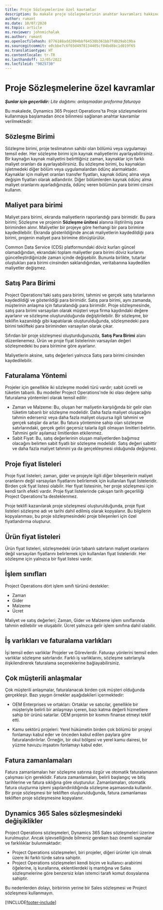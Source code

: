 ```yaml
---
title: Proje Sözleşmelerine özel kavramlar
description: Bu makale proje sözleşmelerinin anahtar kavramları hakkında bilgi sağlar.
author: rumant
ms.date: 10/07/2020
ms.topic: article
ms.reviewer: johnmichalak
ms.author: rumant
ms.openlocfilehash: 8776188add2094bbf64530b361bb7fd029ab19ba
ms.sourcegitcommit: e0cbbe7c6f03d4978134405cf04bd8bc1d019f65
ms.translationtype: HT
ms.contentlocale: tr-TR
ms.lasthandoff: 12/05/2022
ms.locfileid: "9825730"
---
```

# <a name="concepts-unique-to-project-contracts"></a>Proje Sözleşmelerine özel kavramlar

_**Şunlar için geçerlidir:** Lite dağıtımı: anlaşmadan proforma faturaya_



Bu makalede, Dynamics 365 Project Operations'ta Proje sözleşmelerini kullanmaya başlamadan önce bilinmesi sağlanan anahtar kavramlar verilmektedir:

## <a name="contracting-unit"></a>Sözleşme Birimi

Sözleşme birimi, proje teslimatının sahibi olan bölümü veya uygulamayı temsil eder. Her sözleşme birimi için kaynak maliyetlerini ayarlayabilirsiniz. Bir kaynağın kaynak maliyetini belirttiğiniz zaman, kaynaklar için farklı maliyet oranları da ayarlayabilirsiniz. Bu sözleşme birimi, bu kaynakları işletmedeki diğer bölüm veya uygulamalardan ödünç alarmaktadır. Kaynaklar için maliyet oranları transfer fiyatları, kaynak ödünç alma veya değişim fiyatları olarak adlandırılır. Diğer bölümlerden kaynak ödünç alma maliyet oranlarını ayarladığınızda, ödünç veren bölümün para birimi cinsini kullanın.

## <a name="cost-currency"></a>Maliyet para birimi

Maliyet para birimi, ekranda maliyetlerin raporlandığı para birimidir. Bu para birimi; Sözleşme ve projenin **Sözleşme ünitesi** alanına iliştirilmiş para biriminden alınır. Maliyetler bir projeye göre herhangi bir para birimine kaydedilebilir. Ekranda gösterildiğinde ancak maliyetlerin kaydedildiği para birimi, projenin maliyet para birimine dönüştürülür.

Common Data Service (CDS) platformundaki döviz kurları güncel olamadığından, ekrandaki toplam maliyetler para birimi döviz kurlarını güncelleştirdiğinizde zaman içinde değişebilir. Bununla birlikte, tutarlar oluştukları para birimi cinsinden saklandığından, veritabanına kaydedilen maliyetler değişmez.

## <a name="sales-currency"></a>Satış Para Birimi

Project Operations'taki satış para birimi, tahmini ve gerçek satış tutarlarının kaydedildiği ve gösterildiği para birimidir. Satış para birimi, aynı zamanda, müşterinin anlaşma için faturalandığı para birimidir. Proje sözleşmesinde, satış para birimi varsayılan olarak müşteri veya firma kaydındaki değere ayarlanır ve sözleşme oluşturulduğunda değiştirilebilir. Bir sözleşme, bir teklifin kazanıldığı gibi kapatılarak oluşturulduğunda, sözleşmedeki para birimi teklifteki para biriminden varsayılan olarak çıkar.

Sıfırdan bir proje sözleşmesi oluşturduğunuzda, **Satış Para Birimi** alanı düzenlenemez. Ürün ve proje fiyat listelerinin varsayılan değeri sözleşmedeki bu para birimine göre ayarlanır.

Maliyetlerin aksine, satış değerleri yalnızca Satış para birimi cinsinden kaydedilebilir.

## <a name="billing-method"></a>Faturalama Yöntemi

Projeler için genellikle iki sözleşme modeli türü vardır; sabit ücretli ve tüketim tabanlı. Bu modeller Project Operations'nde iki olası değere sahip faturalama yöntemleri olarak temsil edilir:

- Zaman ve Malzeme: Bu, oluşan her maliyetin karşılığında bir gelir olan tüketim tabanlı bir sözleşme modelidir. Daha fazla maliyet oluşacağını tahmin ederseniz veya daha fazla maliyet oluşursa ilgili tahmini ve gerçek satışlar da artar. Bu fatura yöntemine sahip olan sözleşme satırlarındaki, gerçek geliri geçersiz talarla ilgili olmayan limitleri belirtin. Tahmini gelir aşılamaz limitlerden etkilenmez.
- Sabit Fiyat: Bu, satış değerlerinin oluşan maliyetlerden bağımsız olacağını belirten sabit fiyatlı bir sözleşme modelidir. Satış değeri sabittir ve daha fazla maliyet tahmini ya da gerçekleşmesi olduğunda değişmez.

## <a name="project-price-lists"></a>Proje fiyat listeleri

Proje fiyat listeleri; zaman, gider ve projeyle ilgili diğer bileşenlerin maliyet oranlarını değil varsayılan fiyatlarını belirlemek için kullanılan fiyat listeleridir. Birden çok fiyat listesi olabilir. Her fiyat listesinin, her proje sözleşmesi için kendi tarih efekti vardır. Proje fiyat listelerinde çakışan tarih geçerliliği Project Operations'ta desteklenmez.

Proje teklifi kazanılarak proje sözleşmesi oluşturulduğunda, proje fiyat listeleri sözleşme adı ve tarihi dahil edilmiş olarak kopyalanır. Bu bilgilerin kopyalanması, bu proje sözleşmesindeki proje bileşenleri için özel fiyatlandırma oluşturur.

## <a name="product-price-lists"></a>Ürün fiyat listeleri

Ürün fiyat listeleri, sözleşmedeki ürün tabanlı satırların maliyet oranlarını değil varsayılan fiyatlarını belirlemek için kullanılan fiyat listeleridir. Her sözleşme için yalnızca bir fiyat listesi vardır.

## <a name="transaction-classes"></a>İşlem sınıfları

Project Operations dört işlem sınıfı türünü destekler:

- Zaman
- Gider
- Malzeme
- Ücret

Maliyet ve satış değerleri; Zaman, Gider ve Malzeme işlem sınıflarında tahmin edilebilir ve oluşabilir. Ücret yalnızca gelir işlem sınıfına dahil olabilir.

## <a name="work-entities-and-billing-entities"></a>İş varlıkları ve faturalama varlıkları

İşi temsil eden varlıklar Projeler ve Görevlerdir. Faturayı yönlerini temsil eden varlıklar sözleşme satırlarıdır. Farklı iş varlıklarını, sözleşme satırlarıyla ilişkilendirerek faturalama seçeneklerine bağlayabilirsiniz.

## <a name="multi-customer-deals"></a>Çok müşterili anlaşmalar

Çok müşterili anlaşmalar, faturalanacak birden çok müşteri olduğunda gerçekleşir. Bazı yaygın örnekler aşağıdakileri içermektedir:

- OEM Enterprises ve ortakları: Ortaklar ve satıcılar, genellikle bir müşteriyle belirli bir anlaşmayı içeren, bazı katma değerli hizmetlere sahip bir ürünü satarlar. OEM projenin bir kısmını finanse etmeyi teklif etti. 

- Kamu sektörü projeleri: Yerel hükümetin birden çok bölümü bir projeyi fonlamayı kabul eder ve önceden kabul edilen paylara göre faturalandırılırlar. Örneğin, bir okul bölgesi ve yerel kamu dairesi, bir yüzme havuzu inşaatını fonlamayı kabul eder.

## <a name="invoice-schedules"></a>Fatura zamanlamaları

Fatura zamanlamaları her sözleşme satırına özgür ve otomatik faturalamanın çalışması için gereklidir. Fatura zamanlamaları, belirli başlangıç ve bitiş tarihlerine ve fatura sıklığına göre oluşturulur. Zamanlamaları, otomatik fatura oluşturma işlemi yapılandırıldığında sözleşme aşamasında kullanılır. Bir proje sözleşmesi bir tekliften oluşturulduğunda, fatura zamanlaması tekliften proje sözleşmesine kopyalanır.

## <a name="changes-from-the-dynamics-365-sales-contract"></a>Dynamics 365 Sales sözleşmesindeki değişiklikler

Project Operations sözleşmeleri, Dynamics 365 Sales sözleşmeleri üzerine kurulmuştur. Ancak işlevselliğinde bilmeniz gereken bazı önemli sapmalar ve farklılıklar bulunmaktadır:

- Project Operations sözleşmeleri, biri projeler, diğeri ürünler için olmak üzere iki farklı türde satıra sahiptir.
- Project Operations sözleşmeleri kendi biçim ve kullanıcı arabirimi öğelerine, iş kurallarına, eklentilerdeki iş mantığına ve Sales sözleşmelerine göre benzersiz kılan istemci tarafı komut dosyalarına sahiptir.

Bu nedenlerden dolayı, birbirinin yerine bir Sales sözleşmesi ve Project sözleşmesi kullanmayın.


[!INCLUDE[footer-include](../../includes/footer-banner.md)]
